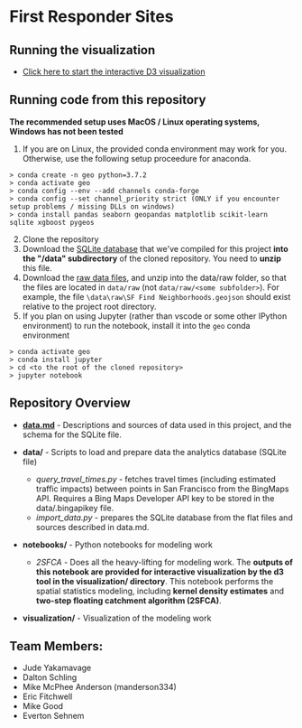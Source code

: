 # First Responder Sites

## Running the visualization

* [Click here to start the interactive D3 visualization](https://github.gatech.edu/pages/cse6242TeamDataWranglers/firstrespondersites/visualization/)

## Running code from this repository

**The recommended setup uses MacOS / Linux operating systems, Windows has not been tested**

1. If you are on Linux, the provided conda environment may work for you.  Otherwise, use the following setup proceedure for anaconda.
```
> conda create -n geo python=3.7.2
> conda activate geo
> conda config --env --add channels conda-forge
> conda config --set channel_priority strict (ONLY if you encounter setup problems / missing DLLs on windows)
> conda install pandas seaborn geopandas matplotlib scikit-learn sqlite xgboost pygeos
```
2. Clone the repository
3. Download the [SQLite database](https://gtvault-my.sharepoint.com/:u:/g/personal/manderson334_gatech_edu/EUCVCElcpSFLswnJB7sPHowB0fpm7eIoBumUq0avyfNFIw?e=lFwjYc) that we've compiled for this project **into the "/data" subdirectory** of the cloned repository.  You need to **unzip** this file.
4. Download the [raw data files](https://gtvault-my.sharepoint.com/:f:/g/personal/manderson334_gatech_edu/EqrEYtMOW6dGt85xNxecW4sBhDtIylYJRO3Lne_itGbo2Q?e=ejda7p), and unzip into the data/raw folder, so that the files are located in `data/raw` (not `data/raw/<some subfolder>`).  For example, the file `\data\raw\SF Find Neighborhoods.geojson` should exist relative to the project root directory.
5. If you plan on using Jupyter (rather than vscode or some other IPython environment) to run the notebook, install it into the ``geo`` conda environment
```
> conda activate geo
> conda install jupyter
> cd <to the root of the cloned repository>
> jupyter notebook
```

## Repository Overview

* **[data.md](data.md)** - Descriptions and sources of data used in this project, and the schema for the SQLite file.

* **data/** - Scripts to load and prepare data the analytics database (SQLite file)
  * *query_travel_times.py* - fetches travel times (including estimated traffic impacts) between points in San Francisco from the BingMaps API.  Requires a Bing Maps Developer API key to be stored in the data/.bingapikey file.
  * *import_data.py* - prepares the SQLite database from the flat files and sources described in data.md.

* **notebooks/** - Python notebooks for modeling work
  * *2SFCA* - Does all the heavy-lifting for modeling work.  The **outputs of this notebook are provided for interactive visualization by the d3 tool in the visualization/ directory**.  This notebook performs the spatial statistics modeling, including **kernel density estimates** and **two-step floating catchment algorithm (2SFCA)**.  

* **visualization/** - Visualization of the modeling work

## Team Members:
* Jude Yakamavage
* Dalton Schling
* Mike McPhee Anderson (manderson334)
* Eric Fitchwell
* Mike Good
* Everton Sehnem
